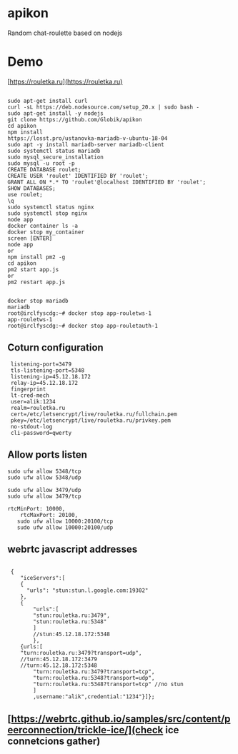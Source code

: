 # apikon
Random chat-roulette based on nodejs

# Demo

[https://rouletka.ru](https://rouletka.ru)


```
 
sudo apt-get install curl
curl -sL https://deb.nodesource.com/setup_20.x | sudo bash -
sudo apt-get install -y nodejs
git clone https://github.com/Globik/apikon
cd apikon
npm install
https://losst.pro/ustanovka-mariadb-v-ubuntu-18-04
sudo apt -y install mariadb-server mariadb-client
sudo systemctl status mariadb
sudo mysql_secure_installation
sudo mysql -u root -p
CREATE DATABASE roulet;
CREATE USER 'roulet' IDENTIFIED BY 'roulet';
GRANT ALL ON *.* TO 'roulet'@localhost IDENTIFIED BY 'roulet';
SHOW DATABASES;
use roulet;
\q
sudo systemctl status nginx 
sudo systemctl stop nginx 
node app
docker container ls -a
docker stop my_container
screen [ENTER]
node app
or
npm install pm2 -g
cd apikon
pm2 start app.js
or
pm2 restart app.js


docker stop mariadb
mariadb
root@irclfyscdg:~# docker stop app-rouletws-1 
app-rouletws-1
root@irclfyscdg:~# docker stop app-rouletauth-1

```

## Coturn configuration

```
 listening-port=3479
 tls-listening-port=5348
 listening-ip=45.12.18.172
 relay-ip=45.12.18.172
 fingerprint
 lt-cred-mech
 user=alik:1234
 realm=rouletka.ru
 cert=/etc/letsencrypt/live/rouletka.ru/fullchain.pem
 pkey=/etc/letsencrypt/live/rouletka.ru/privkey.pem
 no-stdout-log
 cli-password=qwerty

```

## Allow ports listen

```
sudo ufw allow 5348/tcp
sudo ufw allow 5348/udp

sudo ufw allow 3479/udp
sudo ufw allow 3479/tcp

```

```
rtcMinPort: 10000,
    rtcMaxPort: 20100,
   sudo ufw allow 10000:20100/tcp
   sudo ufw allow 10000:20100/udp

```

## webrtc javascript addresses

```

 {
	"iceServers":[
	{
      "urls": "stun:stun.l.google.com:19302"
    },
	{
		"urls":[
		"stun:rouletka.ru:3479",
		"stun:rouletka.ru:5348"
		]
		//stun:45.12.18.172:5348
		},
	{urls:[
	"turn:rouletka.ru:3479?transport=udp",
	//turn:45.12.18.172:3479
	//turn:45.12.18.172:5348
		"turn:rouletka.ru:3479?transport=tcp", 
		"turn:rouletka.ru:5348?transport=udp",
		"turn:rouletka.ru:5348?transport=tcp" //no stun
		]
		,username:"alik",credential:"1234"}]};

```

## [https://webrtc.github.io/samples/src/content/peerconnection/trickle-ice/](check ice connetcions gather)
